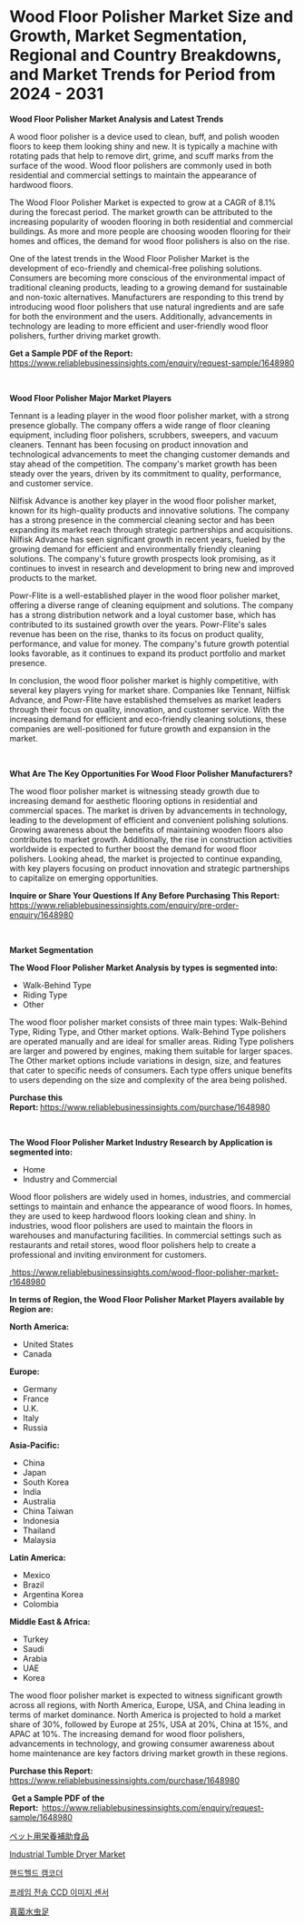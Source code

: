 <p><h1>Wood Floor Polisher Market Size and Growth, Market Segmentation, Regional and Country Breakdowns, and Market Trends for Period from 2024 -  2031</h1></p><p><strong>Wood Floor Polisher Market Analysis and Latest Trends</strong></p>
<p><p>A wood floor polisher is a device used to clean, buff, and polish wooden floors to keep them looking shiny and new. It is typically a machine with rotating pads that help to remove dirt, grime, and scuff marks from the surface of the wood. Wood floor polishers are commonly used in both residential and commercial settings to maintain the appearance of hardwood floors.</p><p>The Wood Floor Polisher Market is expected to grow at a CAGR of 8.1% during the forecast period. The market growth can be attributed to the increasing popularity of wooden flooring in both residential and commercial buildings. As more and more people are choosing wooden flooring for their homes and offices, the demand for wood floor polishers is also on the rise.</p><p>One of the latest trends in the Wood Floor Polisher Market is the development of eco-friendly and chemical-free polishing solutions. Consumers are becoming more conscious of the environmental impact of traditional cleaning products, leading to a growing demand for sustainable and non-toxic alternatives. Manufacturers are responding to this trend by introducing wood floor polishers that use natural ingredients and are safe for both the environment and the users. Additionally, advancements in technology are leading to more efficient and user-friendly wood floor polishers, further driving market growth.</p></p>
<p><strong>Get a Sample PDF of the Report:&nbsp;</strong> <a href="https://www.reliablebusinessinsights.com/enquiry/request-sample/1648980">https://www.reliablebusinessinsights.com/enquiry/request-sample/1648980</a></p>
<p>&nbsp;</p>
<p><strong>Wood Floor Polisher Major Market Players</strong></p>
<p><p>Tennant is a leading player in the wood floor polisher market, with a strong presence globally. The company offers a wide range of floor cleaning equipment, including floor polishers, scrubbers, sweepers, and vacuum cleaners. Tennant has been focusing on product innovation and technological advancements to meet the changing customer demands and stay ahead of the competition. The company's market growth has been steady over the years, driven by its commitment to quality, performance, and customer service.</p><p>Nilfisk Advance is another key player in the wood floor polisher market, known for its high-quality products and innovative solutions. The company has a strong presence in the commercial cleaning sector and has been expanding its market reach through strategic partnerships and acquisitions. Nilfisk Advance has seen significant growth in recent years, fueled by the growing demand for efficient and environmentally friendly cleaning solutions. The company's future growth prospects look promising, as it continues to invest in research and development to bring new and improved products to the market.</p><p>Powr-Flite is a well-established player in the wood floor polisher market, offering a diverse range of cleaning equipment and solutions. The company has a strong distribution network and a loyal customer base, which has contributed to its sustained growth over the years. Powr-Flite's sales revenue has been on the rise, thanks to its focus on product quality, performance, and value for money. The company's future growth potential looks favorable, as it continues to expand its product portfolio and market presence.</p><p>In conclusion, the wood floor polisher market is highly competitive, with several key players vying for market share. Companies like Tennant, Nilfisk Advance, and Powr-Flite have established themselves as market leaders through their focus on quality, innovation, and customer service. With the increasing demand for efficient and eco-friendly cleaning solutions, these companies are well-positioned for future growth and expansion in the market.</p></p>
<p>&nbsp;</p>
<p><strong>What Are The Key Opportunities For Wood Floor Polisher Manufacturers?</strong></p>
<p><p>The wood floor polisher market is witnessing steady growth due to increasing demand for aesthetic flooring options in residential and commercial spaces. The market is driven by advancements in technology, leading to the development of efficient and convenient polishing solutions. Growing awareness about the benefits of maintaining wooden floors also contributes to market growth. Additionally, the rise in construction activities worldwide is expected to further boost the demand for wood floor polishers. Looking ahead, the market is projected to continue expanding, with key players focusing on product innovation and strategic partnerships to capitalize on emerging opportunities.</p></p>
<p><strong>Inquire or Share Your Questions If Any Before Purchasing This Report:</strong> <a href="https://www.reliablebusinessinsights.com/enquiry/pre-order-enquiry/1648980">https://www.reliablebusinessinsights.com/enquiry/pre-order-enquiry/1648980</a></p>
<p>&nbsp;</p>
<p><strong>Market Segmentation</strong></p>
<p><strong>The Wood Floor Polisher Market Analysis by types is segmented into:</strong></p>
<p><ul><li>Walk-Behind Type</li><li>Riding Type</li><li>Other</li></ul></p>
<p><p>The wood floor polisher market consists of three main types: Walk-Behind Type, Riding Type, and Other market options. Walk-Behind Type polishers are operated manually and are ideal for smaller areas. Riding Type polishers are larger and powered by engines, making them suitable for larger spaces. The Other market options include variations in design, size, and features that cater to specific needs of consumers. Each type offers unique benefits to users depending on the size and complexity of the area being polished.</p></p>
<p><strong>Purchase this Report:&nbsp;</strong><a href="https://www.reliablebusinessinsights.com/purchase/1648980">https://www.reliablebusinessinsights.com/purchase/1648980</a></p>
<p>&nbsp;</p>
<p><strong>The Wood Floor Polisher Market Industry Research by Application is segmented into:</strong></p>
<p><ul><li>Home</li><li>Industry and Commercial</li></ul></p>
<p><p>Wood floor polishers are widely used in homes, industries, and commercial settings to maintain and enhance the appearance of wood floors. In homes, they are used to keep hardwood floors looking clean and shiny. In industries, wood floor polishers are used to maintain the floors in warehouses and manufacturing facilities. In commercial settings such as restaurants and retail stores, wood floor polishers help to create a professional and inviting environment for customers.</p></p>
<p><a href="https://www.reliablebusinessinsights.com/wood-floor-polisher-market-r1648980">&nbsp;https://www.reliablebusinessinsights.com/wood-floor-polisher-market-r1648980</a></p>
<p><strong>In terms of Region, the Wood Floor Polisher Market Players available by Region are:</strong></p>
<p>
    <p> <strong> North America: </strong>
        <ul>
            <li>United States</li>
            <li>Canada</li>
        </ul>
        </p> 
    <p> <strong> Europe: </strong>
        <ul>
            <li>Germany</li>
            <li>France</li>
            <li>U.K.</li>
            <li>Italy</li>
            <li>Russia</li>
        </ul>
        </p> 
    <p> <strong> Asia-Pacific: </strong>
        <ul>
            <li>China</li>
            <li>Japan</li>
            <li>South Korea</li>
            <li>India</li>
            <li>Australia</li>
            <li>China Taiwan</li>
            <li>Indonesia</li>
            <li>Thailand</li>
            <li>Malaysia</li>
        </ul>
        </p> 
    <p> <strong> Latin America: </strong>
        <ul>
            <li>Mexico</li>
            <li>Brazil</li>
            <li>Argentina Korea</li>
            <li>Colombia</li>
        </ul>
        </p> 
    <p> <strong> Middle East & Africa: </strong>
        <ul>
            <li>Turkey</li>
            <li>Saudi</li>
            <li>Arabia</li>
            <li>UAE</li>
            <li>Korea</li>
        </ul>
    </p>
    </p>
<p><p>The wood floor polisher market is expected to witness significant growth across all regions, with North America, Europe, USA, and China leading in terms of market dominance. North America is projected to hold a market share of 30%, followed by Europe at 25%, USA at 20%, China at 15%, and APAC at 10%. The increasing demand for wood floor polishers, advancements in technology, and growing consumer awareness about home maintenance are key factors driving market growth in these regions.</p></p>
<p><strong>Purchase this Report: </strong><a href="https://www.reliablebusinessinsights.com/purchase/1648980">https://www.reliablebusinessinsights.com/purchase/1648980</a></p>
<p>&nbsp;<strong>Get a Sample PDF of the Report:&nbsp;&nbsp;</strong><a href="https://www.reliablebusinessinsights.com/enquiry/request-sample/1648980">https://www.reliablebusinessinsights.com/enquiry/request-sample/1648980</a></p>
<p><strong></strong></p>
<p><p><a href="https://github.com/alyle7648/Market-Research-Report-List-1/blob/main/2819650155847.md">ペット用栄養補助食品</a></p><p><a href="https://github.com/muhammadasraf467/Market-Research-Report-List-1/blob/main/industrial-tumble-dryer-market.md">Industrial Tumble Dryer Market</a></p><p><a href="https://github.com/hook46569/Market-Research-Report-List-2/blob/main/6303074166475.md">핸드헬드 캠코더</a></p><p><a href="https://github.com/JeromeRtyau89966/Market-Research-Report-List-2/blob/main/4719495166474.md">프레임 전송 CCD 이미지 센서</a></p><p><a href="https://github.com/SantosDicki04/Market-Research-Report-List-2/blob/main/6421349155846.md">真菌水虫足</a></p></p>